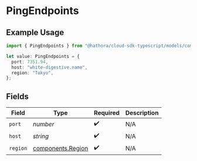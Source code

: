 # PingEndpoints

## Example Usage

```typescript
import { PingEndpoints } from "@hathora/cloud-sdk-typescript/models/components";

let value: PingEndpoints = {
  port: 7351.94,
  host: "white-digestive.name",
  region: "Tokyo",
};
```

## Fields

| Field                                                  | Type                                                   | Required                                               | Description                                            |
| ------------------------------------------------------ | ------------------------------------------------------ | ------------------------------------------------------ | ------------------------------------------------------ |
| `port`                                                 | *number*                                               | :heavy_check_mark:                                     | N/A                                                    |
| `host`                                                 | *string*                                               | :heavy_check_mark:                                     | N/A                                                    |
| `region`                                               | [components.Region](../../models/components/region.md) | :heavy_check_mark:                                     | N/A                                                    |